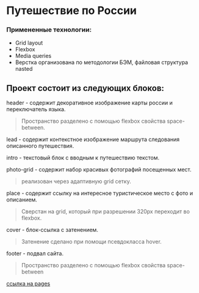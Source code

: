 <h1>Путешествие по России</h1>

### Примененные технологии:
* Grid layout
* Flexbox
* Media queries
* Верстка организована по методологии БЭМ, файловая структура nasted

<h2>Проект состоит из следующих блоков:</h2>

header - содержит декоративное изображение карты россии и переключатель языка.
<blockquote>Пространство разделено с помощью flexbox свойства space-between.</blockquote>

lead - содержит контекстное изображение маршрута следования описанного путешествия.

intro - текстовый блок с вводным к путешествию текстом. 

photo-grid - содержит набор красивых фотографий посещенных мест.
<blockquote>реализован через адаптивную grid сетку.</blockquote>

place - содержит ссылку на интересное туристическое место с фото и описанием.
<blockquote>Сверстан на grid, который при разрешении 320px переходит во flexbox.</blockquote>

cover - блок-ссылка с затенением.
<blockquote>Затенение сделано при помощи псевдокласса hover.</blockquote>

footer - подвал сайта.
<blockquote>Пространство разделено с помощью flexbox свойства space-between</blockquote>

[ссылка на pages](https://midzutani.github.io/russian-travel/index.html)
